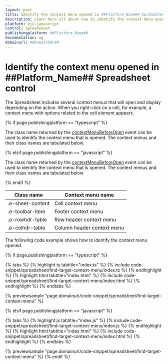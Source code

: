 ```yaml
---
layout: post
title: Identify the context menu opened in ##Platform_Name## Spreadsheet control | Syncfusion
description: Learn here all about how to identify the context menu opened in Syncfusion ##Platform_Name## Spreadsheet control of Syncfusion Essential JS 2 and more.
platform: ej2-javascript
control: Spreadsheet 
publishingplatform: ##Platform_Name##
documentation: ug
domainurl: ##DomainURL##
---
```


# Identify the context menu opened in ##Platform_Name## Spreadsheet control

The Spreadsheet includes several context menus that will open and display depending on the action. When you right-click on a cell, for example, a context menu with options related to the cell element appears.

{% if page.publishingplatform == "typescript" %}

The class name returned by the [contextMenuBeforeOpen](https://ej2.syncfusion.com/documentation/api/spreadsheet/#contextmenubeforeopen) event can be used to identify the context menu that is opened. The context menus and their class names are tabulated below.

{% elsif page.publishingplatform == "javascript" %}

The class name returned by the [contextMenuBeforeOpen](https://ej2.syncfusion.com/javascript/documentation/api/spreadsheet/#contextmenubeforeopen) event can be used to identify the context menu that is opened. The context menus and their class names are tabulated below.

{% endif %}

| Class name | Context menu name |
|-------|---------|
| .e-sheet-content | Cell context menu |
| .e-toolbar-item | Footer context menu |
| .e-rowhdr-table | Row header context menu |
| .e-colhdr-table | Column header context menu |

The following code example shows how to identify the context menu opened.

{% if page.publishingplatform == "typescript" %}

{% tabs %}
{% highlight ts tabtitle="index.ts" %}
{% include code-snippet/spreadsheet/find-target-context-menu/index.ts %}
{% endhighlight %}
{% highlight html tabtitle="index.html" %}
{% include code-snippet/spreadsheet/find-target-context-menu/index.html %}
{% endhighlight %}
{% endtabs %}
        
{% previewsample "page.domainurl/code-snippet/spreadsheet/find-target-context-menu" %}

{% elsif page.publishingplatform == "javascript" %}

{% tabs %}
{% highlight js tabtitle="index.js" %}
{% include code-snippet/spreadsheet/find-target-context-menu/index.js %}
{% endhighlight %}
{% highlight html tabtitle="index.html" %}
{% include code-snippet/spreadsheet/find-target-context-menu/index.html %}
{% endhighlight %}
{% endtabs %}

{% previewsample "page.domainurl/code-snippet/spreadsheet/find-target-context-menu" %}
{% endif %}
